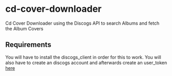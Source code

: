 # cd-cover-downloader

Cd Cover Downloader using the Discogs API to search Albums and fetch the Album Covers

## Requirements

You will have to install the discogs_client in order for this to work. You will also have to create an discogs account and afterwards create an user_token [here](https://www.discogs.com/de/settings/developers)
